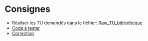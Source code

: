 # Consignes

* Réaliser les TU demandés dans le fichier: [Raw_TU_bibliotheque](./Raw_TU_bibliotheque.py)
* [Code à tester](./bibliotheque.py)
* [Correction](./TU_bibliotheque.py)
